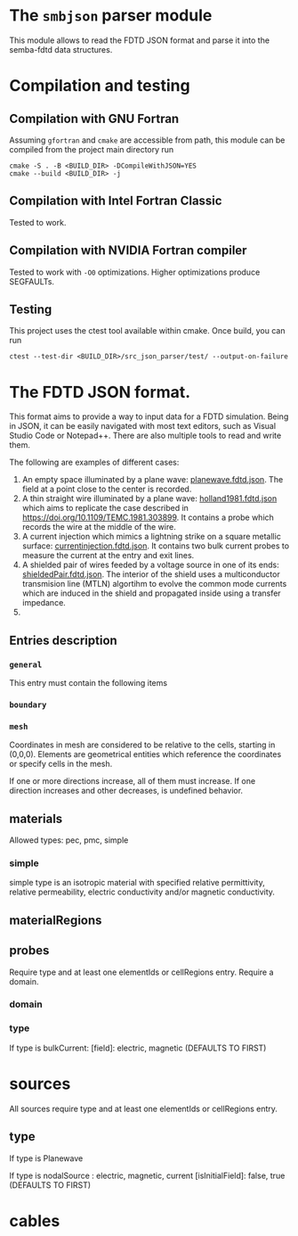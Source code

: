 # The `smbjson` parser module
This module allows to read the FDTD JSON format and parse it into the semba-fdtd data structures.

# Compilation and testing
## Compilation with GNU Fortran
Assuming `gfortran` and `cmake` are accessible from path, this module can be compiled from the project main directory run

    cmake -S . -B <BUILD_DIR> -DCompileWithJSON=YES
    cmake --build <BUILD_DIR> -j

## Compilation with Intel Fortran Classic
Tested to work.

## Compilation with NVIDIA Fortran compiler
Tested to work with `-O0` optimizations. Higher optimizations produce SEGFAULTs.

## Testing
This project uses the ctest tool available within cmake. Once build, you can run

    ctest --test-dir <BUILD_DIR>/src_json_parser/test/ --output-on-failure


# The FDTD JSON format.
This format aims to provide a way to input data for a FDTD simulation. Being in JSON, it can be easily navigated with most text editors, such as Visual Studio Code or Notepad++. There are also multiple tools to read and write them.

The following are examples of different cases:
 1. An empty space illuminated by a plane wave: [planewave.fdtd.json](testData/cases/planewave.fdtd.json). The field at a point close to the center is recorded.
 2. A thin straight wire illuminated by a plane wave: [holland1981.fdtd.json](testData/cases/holland1981.fdtd.json) which aims to replicate the case described in https://doi.org/10.1109/TEMC.1981.303899. It contains a probe which records the wire at the middle of the wire.
 3. A current injection which mimics a lightning strike on a square metallic surface: [currentinjection.fdtd.json](testData/cases/currentInjection.fdtd.json). It contains two bulk current probes to measure the current at the entry and exit lines.
 4. A shielded pair of wires feeded by a voltage source in one of its ends: [shieldedPair.fdtd.json](testData/cases/shieldedPair.fdtd.json). The interior of the shield uses a multiconductor transmision line (MTLN) algortihm to evolve the common mode currents which are induced in the shield and propagated inside using a transfer impedance. 
 5. 
 
## Entries description
### `general`
This entry must contain the following items
### `boundary`
### `mesh`
Coordinates in mesh are considered to be relative to the cells, starting in (0,0,0).
Elements are geometrical entities which reference the coordinates or specify cells in the mesh.

If one or more directions increase, all of them must increase.
If one direction increases and other decreases, is undefined behavior.

## materials
Allowed types: pec, pmc, simple

### simple
simple type is an isotropic material with specified relative permittivity, relative permeability, electric conductivity and/or magnetic conductivity.

## materialRegions


## probes

Require type and at least one elementIds or cellRegions entry.
Require a domain.
### domain
### type
If type is bulkCurrent:
    \[field\]: electric, magnetic (DEFAULTS TO FIRST)

# sources
All sources require type and at least one elementIds or cellRegions entry.

## type
If type is Planewave

If type is nodalSource
    <field>: electric, magnetic, current
    \[isInitialField\]: false, true (DEFAULTS TO FIRST)


# cables